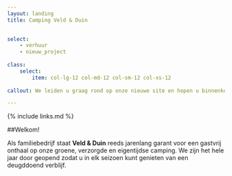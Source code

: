 ```yaml
---
layout: landing
title: Camping Veld & Duin

    
select:
    - verhuur
    - nieuw_project
    
class:
    select:
        item: col-lg-12 col-md-12 col-sm-12 col-xs-12
        
callout: We leiden u graag rond op onze nieuwe site en hopen u binnenkort bij ons te mogen verwelkomen!

---
```

{% include links.md %}

##Welkom!

Als familiebedrijf staat **Veld & Duin** reeds jarenlang garant voor een gastvrij onthaal op onze groene, verzorgde en eigentijdse camping.
We zijn het hele jaar door geopend zodat u in elk seizoen kunt genieten van een deugddoend verblijf.
